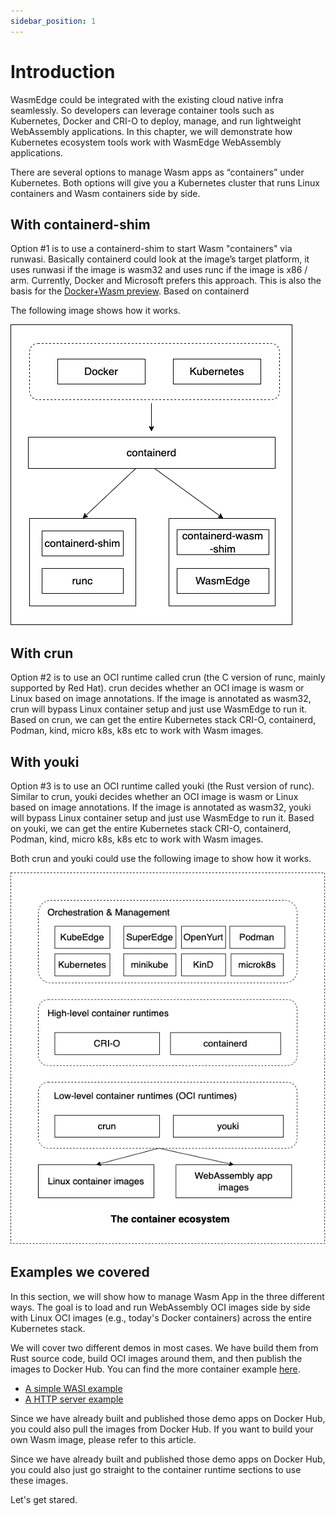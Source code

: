 ```yaml
---
sidebar_position: 1
---
```


# Introduction

WasmEdge could be integrated with the existing cloud native infra seamlessly. So developers can leverage container tools such as Kubernetes, Docker and CRI-O to deploy, manage, and run lightweight WebAssembly applications. In this chapter, we will demonstrate how Kubernetes ecosystem tools work with WasmEdge WebAssembly applications.

There are several options to manage Wasm apps as “containers” under Kubernetes. Both options will give you a Kubernetes cluster that runs Linux containers and Wasm containers side by side.

## With containerd-shim

Option #1 is to use a containerd-shim to start Wasm "containers" via runwasi. Basically containerd could look at the image’s target platform, it uses runwasi if the image is wasm32 and uses runc if the image is x86 / arm. Currently, Docker and Microsoft prefers this approach. This is also the basis for the [Docker+Wasm preview](https://www.docker.com/blog/docker-wasm-technical-preview/). Based on containerd

The following image shows how it works.

![](containerd.png)

## With crun

Option #2 is to use an OCI runtime called crun (the C version of runc, mainly supported by Red Hat). crun decides whether an OCI image is wasm or Linux based on image annotations. If the image is annotated as wasm32, crun will bypass Linux container setup and just use WasmEdge to run it. Based on crun, we can get the entire Kubernetes stack CRI-O, containerd, Podman, kind, micro k8s, k8s etc to work with Wasm images.

## With youki

Option #3 is to use an OCI runtime called youki (the Rust version of runc). Similar to crun, youki decides whether an OCI image is wasm or Linux based on image annotations. If the image is annotated as wasm32, youki will bypass Linux container setup and just use WasmEdge to run it. Based on youki, we can get the entire Kubernetes stack CRI-O, containerd, Podman, kind, micro k8s, k8s etc to work with Wasm images.

Both crun and youki could use the following image to show how it works.

![](kubernetes.png)

## Examples we covered

In this section, we will show how to manage Wasm App in the three different ways. The goal is to load and run WebAssembly OCI images side by side with Linux OCI images (e.g., today's Docker containers) across the entire Kubernetes stack.

We will cover two different demos in most cases. We have build them from Rust source code, build OCI images around them, and then publish the images to Docker Hub. You can find the more container example [here](https://github.com/second-state/wasmedge-containers-examples).

-   [A simple WASI example](https://github.com/second-state/wasmedge-containers-examples/blob/main/simple_wasi_app.md)
-   [A HTTP server example](https://github.com/second-state/wasmedge-containers-examples/blob/main/http_server_wasi_app.md)

Since we have already built and published those demo apps on Docker Hub, you could also pull the images from Docker Hub. If you want to build your own Wasm image, please refer to this article.

Since we have already built and published those demo apps on Docker Hub, you could also just go straight to the container runtime sections to use these images.

Let's get stared.
